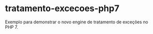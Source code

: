 # tratamento-excecoes-php7
Exemplo para demonstrar o novo engine de tratamento de exceções no PHP 7.

